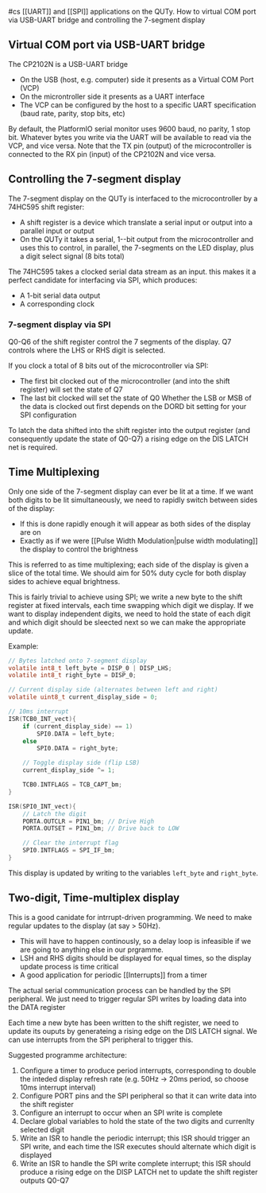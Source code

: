 #cs
[[UART]] and [[SPI]] applications on the QUTy. How to virtual COM port via USB-UART bridge and controlling the 7-segment display

## Virtual COM port via USB-UART bridge
The CP2102N is a USB-UART bridge
- On the USB (host, e.g. computer) side it presents as a Virtual COM Port (VCP)
- On the microntroller side it presents as a UART interface
- The VCP can be configured by the host to a specific UART specification (baud rate, parity, stop bits, etc)

By default, the PlatformIO serial monitor uses 9600 baud, no parity, 1 stop bit. Whatever bytes you write via the UART will be available to read via the VCP, and vice versa. Note that the TX pin (output) of the microcontroller is connected to the RX pin (input) of the CP2102N and vice versa.

## Controlling the 7-segment display
The 7-segment display on the QUTy is interfaced to the microcontroller by a 74HC595 shift register:
- A shift register is a device which translate a serial input or output into a parallel input or output
- On the QUTy it takes a serial, 1--bit output from the microcontroller and uses this to control, in parallel, the 7-segments on the LED display, plus a digit select signal (8 bits total)

The 74HC595 takes a clocked serial data stream as an input. this makes it a perfect candidate for interfacing via SPI, which produces:
- A 1-bit serial data output
- A corresponding clock

### 7-segment display via SPI
Q0-Q6 of the shift register control the 7 segments of the display. Q7 controls where the LHS or RHS digit is selected. 

If you clock a total of 8 bits out of the microcontroller via SPI:
- The first bit clocked out of the microcontroller (and into the shift register) will set the state of Q7
- The last bit clocked will set the state of Q0
Whether the LSB or MSB of the data is clocked out first depends on the DORD bit setting for your SPI configuration

To latch the data shifted into the shift register into the output register (and consequently update the state of Q0-Q7) a rising edge on the DIS LATCH net is required.

## Time Multiplexing
Only one side of the 7-segment display can ever be lit at a time. If we want both digits to be lit simultaneously, we need to rapidly switch between sides of the display:
- If this is done rapidly enough it will appear as both sides of the display are on
- Exactly as if we were [[Pulse Width Modulation|pulse width modulating]] the display to control the brightness

This is referred to as time multiplexing; each side of the display is given a slice of the total time. We should aim for 50% duty cycle for both display sides to achieve equal brightness.

This is fairly trivial to achieve using SPI; we write a new byte to the shift register at fixed intervals, each time swapping which digit we display. If we want to display independent digits, we need to hold the state of each digit and which digit should be sleected next so we can make the appropriate update.

Example:
```c
// Bytes latched onto 7-segment display
volatile int8_t left_byte = DISP_0 | DISP_LHS;
volatile int8_t right_byte = DISP_0;

// Current display side (alternates between left and right)
volatile uint8_t current_display_side = 0;

// 10ms interrupt
ISR(TCB0_INT_vect){
	if (current_display_side) == 1)
		SPI0.DATA = left_byte;
	else 
		SPI0.DATA = right_byte;

	// Toggle display side (flip LSB)
	current_display_side ^= 1;

	TCB0.INTFLAGS = TCB_CAPT_bm;
}

ISR(SPI0_INT_vect){
	// Latch the digit
	PORTA.OUTCLR = PIN1_bm; // Drive High
	PORTA.OUTSET = PIN1_bm; // Drive back to LOW

	// Clear the interrupt flag
	SPI0.INTFLAGS = SPI_IF_bm;
}
```
This display is updated by writing to the variables `left_byte` and `right_byte`.



## Two-digit, Time-multiplex display
This is a good canidate for intrrupt-driven programming. We need to make regular updates to the display (at say > 50Hz). 
- This will have to happen continously, so a delay loop is infeasible if we are going to anything else in our prgramme.
- LSH and RHS digits should be displayed for equal times, so the display update process is time critical
- A good application for periodic [[Interrupts]] from a timer

The actual serial communication process can be handled by the SPI peripheral. We just need to trigger regular SPI writes by loading data into the DATA register

Each time a new byte has been written to the shift register, we need to update its ouputs by generateing a rising edge on the DIS LATCH signal. We can use interrupts from the SPI peripheral to trigger this.

Suggested programme architecture:
1. Configure a timer to produce period interrupts, corresponding to double the inteded display refresh rate (e.g. 50Hz -> 20ms period, so choose 10ms interrupt interval)
2. Configure PORT pins and the SPI peripheral so that it can write data into the shift register
3. Configure an interrupt to occur when an SPI write is complete 
4. Declare global variables to hold the state of the two digits and currenlty selected digit
5. Write an ISR to handle the periodic interrupt; this ISR should trigger an SPI write, and each time the ISR executes should alternate which digit is displayed
6. Write an ISR to handle the SPI write complete interrupt; this ISR should produce a rising edge on the DISP LATCH net to update the shift register outputs Q0-Q7